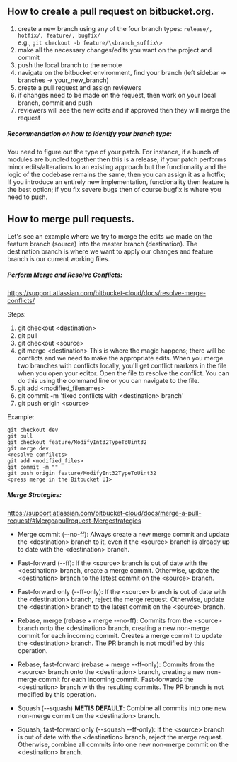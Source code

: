 ## How to create a pull request on bitbucket.org.
1. create a new branch using any of the four branch types: `release/, hotfix/, feature/, bugfix/`     
   e.g., `git checkout -b feature/\<branch_suffix\>`
2. make all the necessary changes/edits you want on the project and commit
3. push the local branch to the remote
4. navigate on the bitbucket environment, find your branch (left sidebar -\> branches -\> your_new_branch)
5. create a pull request and assign reviewers
6. if changes need to be made on the request, then work on your local branch, commit and push
7. reviewers will see the new edits and if approved then they will merge the request

##### Recommendation on how to identify your branch type:
You need to figure out the type of your patch. For instance, if a bunch of modules are bundled together
then this is a release; if your patch performs minor edits/alterations to an existing approach but the
functionality and the logic of the codebase remains the same, then you can assign it as a hotfix; If you
introduce an entirely new implementation, functionality then feature is the best option; if you fix severe
bugs then of course bugfix is where you need to push.  

## How to merge pull requests.
Let's see an example where we try to merge the edits we made on the feature branch (source) into the master branch (destination).
The destination branch is where we want to apply our changes and feature branch is our current working files.

##### Perform Merge and Resolve Conflicts:
https://support.atlassian.com/bitbucket-cloud/docs/resolve-merge-conflicts/

Steps:
1. git checkout \<destination\>
2. git pull
3. git checkout \<source\>
4. git merge \<destination\>
This is where the magic happens; there will be conflicts and we need to make the appropriate edits.
When you merge two branches with conflicts locally, you'll get conflict markers in the file when you open your editor.
Open the file to resolve the conflict. You can do this using the command line or you can navigate to the file.
5. git add \<modified_filenames\>
6. git commit -m 'fixed conflicts with \<destination\> branch'
7. git push origin \<source\>

Example:

````
git checkout dev
git pull
git checkout feature/ModifyInt32TypeToUint32
git merge dev
<resolve confilcts>
git add <modified_files>
git commit -m ""
git push origin feature/ModifyInt32TypeToUint32
<press merge in the Bitbucket UI>
````

##### Merge Strategies:

https://support.atlassian.com/bitbucket-cloud/docs/merge-a-pull-request/#Mergeapullrequest-Mergestrategies
  
- Merge commit (--no-ff): Always create a new merge commit and update the \<destination\> branch to it, even if the \<source\> branch is already up to date with the \<destination\> branch.

- Fast-forward (--ff): If the \<source\> branch is out of date with the \<destination\> branch, create a merge commit. Otherwise, update the \<destination\> branch to the latest commit on the \<source\> branch.

- Fast-forward only (--ff-only): If the \<source\> branch is out of date with the \<destination\> branch, reject the merge request. Otherwise, update the \<destination\> branch to the latest commit on the \<source\> branch.

- Rebase, merge  (rebase + merge --no-ff): Commits from the \<source\> branch onto the \<destination\> branch, creating a new non-merge commit for each incoming commit. Creates a merge commit to update the \<destination\> branch. The PR branch is not modified by this operation.

- Rebase, fast-forward (rebase + merge --ff-only): Commits from the \<source\> branch onto the \<destination\> branch, creating a new non-merge commit for each incoming commit. Fast-forwards the \<destination\> branch with the resulting commits. The PR branch is not modified by this operation.

- Squash (--squash) **METIS DEFAULT**: Combine all commits into one new non-merge commit on the \<destination\> branch.

- Squash, fast-forward only (--squash --ff-only): If the \<source\> branch is out of date with the \<destination\> branch, reject the merge request. Otherwise, combine all commits into one new non-merge commit on the \<destination\> branch.